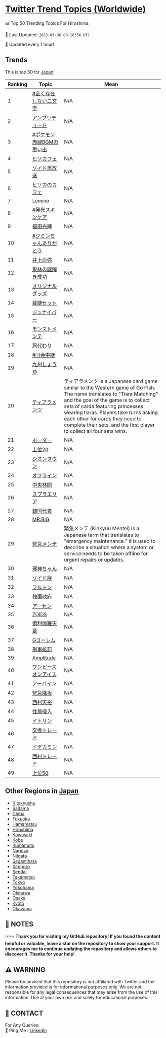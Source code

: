 [Twitter Trend Topics (Worldwide)](https://github.com/ErcinDedeoglu/Twitter-Trend-Topics)
==========


📊 Top 50 Trending Topics For Hiroshima

📆 Last Updated: `2023-03-06 08:16:56 UTC`

🔧 Updated every 1 hour!


## Trends

This is top 50 for [Japan](</Japan>)

| Ranking | Topic | Mean |
| ------- | ------------ | ------------ |
| 1 | [#全く存在しない二文字](http://twitter.com/search?q=%23%e5%85%a8%e3%81%8f%e5%ad%98%e5%9c%a8%e3%81%97%e3%81%aa%e3%81%84%e4%ba%8c%e6%96%87%e5%ad%97) | N/A |
| 2 | [アンプリチュード](http://twitter.com/search?q=%e3%82%a2%e3%83%b3%e3%83%97%e3%83%aa%e3%83%81%e3%83%a5%e3%83%bc%e3%83%89) | N/A |
| 3 | [#ポケモン赤緑BGMの思い出](http://twitter.com/search?q=%23%e3%83%9d%e3%82%b1%e3%83%a2%e3%83%b3%e8%b5%a4%e7%b7%91BGM%e3%81%ae%e6%80%9d%e3%81%84%e5%87%ba) | N/A |
| 4 | [ヒソカフェ](http://twitter.com/search?q=%e3%83%92%e3%82%bd%e3%82%ab%e3%83%95%e3%82%a7) | N/A |
| 5 | [ゾイド再放送](http://twitter.com/search?q=%e3%82%be%e3%82%a4%e3%83%89%e5%86%8d%e6%94%be%e9%80%81) | N/A |
| 6 | [ヒソカのカフェ](http://twitter.com/search?q=%e3%83%92%e3%82%bd%e3%82%ab%e3%81%ae%e3%82%ab%e3%83%95%e3%82%a7) | N/A |
| 7 | [Lemino](http://twitter.com/search?q=Lemino) | N/A |
| 8 | [#発光スキンケア](http://twitter.com/search?q=%23%e7%99%ba%e5%85%89%e3%82%b9%e3%82%ad%e3%83%b3%e3%82%b1%e3%82%a2) | N/A |
| 9 | [福田光輝](http://twitter.com/search?q=%e7%a6%8f%e7%94%b0%e5%85%89%e8%bc%9d) | N/A |
| 10 | [#ジミンちゃんありがとう](http://twitter.com/search?q=%23%e3%82%b8%e3%83%9f%e3%83%b3%e3%81%a1%e3%82%83%e3%82%93%e3%81%82%e3%82%8a%e3%81%8c%e3%81%a8%e3%81%86) | N/A |
| 11 | [井上尚弥](http://twitter.com/search?q=%e4%ba%95%e4%b8%8a%e5%b0%9a%e5%bc%a5) | N/A |
| 12 | [果林の謎解き成功](http://twitter.com/search?q=%e6%9e%9c%e6%9e%97%e3%81%ae%e8%ac%8e%e8%a7%a3%e3%81%8d%e6%88%90%e5%8a%9f) | N/A |
| 13 | [オリジナルグッズ](http://twitter.com/search?q=%e3%82%aa%e3%83%aa%e3%82%b8%e3%83%8a%e3%83%ab%e3%82%b0%e3%83%83%e3%82%ba) | N/A |
| 14 | [裁縫セット](http://twitter.com/search?q=%e8%a3%81%e7%b8%ab%e3%82%bb%e3%83%83%e3%83%88) | N/A |
| 15 | [ジュナイパー](http://twitter.com/search?q=%e3%82%b8%e3%83%a5%e3%83%8a%e3%82%a4%e3%83%91%e3%83%bc) | N/A |
| 16 | [モンストメンテ](http://twitter.com/search?q=%e3%83%a2%e3%83%b3%e3%82%b9%e3%83%88%e3%83%a1%e3%83%b3%e3%83%86) | N/A |
| 17 | [肩代わり](http://twitter.com/search?q=%e8%82%a9%e4%bb%a3%e3%82%8f%e3%82%8a) | N/A |
| 18 | [#国会中継](http://twitter.com/search?q=%23%e5%9b%bd%e4%bc%9a%e4%b8%ad%e7%b6%99) | N/A |
| 19 | [九州しょうゆ](http://twitter.com/search?q=%e4%b9%9d%e5%b7%9e%e3%81%97%e3%82%87%e3%81%86%e3%82%86) | N/A |
| 20 | [ティアラメンツ](http://twitter.com/search?q=%e3%83%86%e3%82%a3%e3%82%a2%e3%83%a9%e3%83%a1%e3%83%b3%e3%83%84) | ティアラメンツ is a Japanese card game similar to the Western game of Go Fish. The name translates to "Tiara Matching" and the goal of the game is to collect sets of cards featuring princesses wearing tiaras. Players take turns asking each other for cards they need to complete their sets, and the first player to collect all four sets wins. |
| 21 | [ボーダー](http://twitter.com/search?q=%e3%83%9c%e3%83%bc%e3%83%80%e3%83%bc) | N/A |
| 22 | [上位20](http://twitter.com/search?q=%e4%b8%8a%e4%bd%8d20) | N/A |
| 23 | [シオンタウン](http://twitter.com/search?q=%e3%82%b7%e3%82%aa%e3%83%b3%e3%82%bf%e3%82%a6%e3%83%b3) | N/A |
| 24 | [オフライン](http://twitter.com/search?q=%e3%82%aa%e3%83%95%e3%83%a9%e3%82%a4%e3%83%b3) | N/A |
| 25 | [中央林間](http://twitter.com/search?q=%e4%b8%ad%e5%a4%ae%e6%9e%97%e9%96%93) | N/A |
| 26 | [スプラエリア](http://twitter.com/search?q=%e3%82%b9%e3%83%97%e3%83%a9%e3%82%a8%e3%83%aa%e3%82%a2) | N/A |
| 27 | [韓国代表](http://twitter.com/search?q=%e9%9f%93%e5%9b%bd%e4%bb%a3%e8%a1%a8) | N/A |
| 28 | [MR.BIG](http://twitter.com/search?q=MR.BIG) | N/A |
| 29 | [緊急メンテ](http://twitter.com/search?q=%e7%b7%8a%e6%80%a5%e3%83%a1%e3%83%b3%e3%83%86) | 緊急メンテ (Kinkyuu Mentei) is a Japanese term that translates to "emergency maintenance." It is used to describe a situation where a system or service needs to be taken offline for urgent repairs or updates. |
| 30 | [邪神ちゃん](http://twitter.com/search?q=%e9%82%aa%e7%a5%9e%e3%81%a1%e3%82%83%e3%82%93) | N/A |
| 31 | [ゾイド展](http://twitter.com/search?q=%e3%82%be%e3%82%a4%e3%83%89%e5%b1%95) | N/A |
| 32 | [フルトン](http://twitter.com/search?q=%e3%83%95%e3%83%ab%e3%83%88%e3%83%b3) | N/A |
| 33 | [韓国政府](http://twitter.com/search?q=%e9%9f%93%e5%9b%bd%e6%94%bf%e5%ba%9c) | N/A |
| 34 | [アーセン](http://twitter.com/search?q=%e3%82%a2%e3%83%bc%e3%82%bb%e3%83%b3) | N/A |
| 35 | [ZOIDS](http://twitter.com/search?q=ZOIDS) | N/A |
| 36 | [倶利伽羅天童](http://twitter.com/search?q=%e5%80%b6%e5%88%a9%e4%bc%bd%e7%be%85%e5%a4%a9%e7%ab%a5) | N/A |
| 37 | [Gゴーレム](http://twitter.com/search?q=G%e3%82%b4%e3%83%bc%e3%83%ac%e3%83%a0) | N/A |
| 38 | [刑事処罰](http://twitter.com/search?q=%e5%88%91%e4%ba%8b%e5%87%a6%e7%bd%b0) | N/A |
| 39 | [Amplitude](http://twitter.com/search?q=Amplitude) | N/A |
| 40 | [ワンピースオンアイス](http://twitter.com/search?q=%e3%83%af%e3%83%b3%e3%83%94%e3%83%bc%e3%82%b9%e3%82%aa%e3%83%b3%e3%82%a2%e3%82%a4%e3%82%b9) | N/A |
| 41 | [アーバイン](http://twitter.com/search?q=%e3%82%a2%e3%83%bc%e3%83%90%e3%82%a4%e3%83%b3) | N/A |
| 42 | [緊急降板](http://twitter.com/search?q=%e7%b7%8a%e6%80%a5%e9%99%8d%e6%9d%bf) | N/A |
| 43 | [西村天裕](http://twitter.com/search?q=%e8%a5%bf%e6%9d%91%e5%a4%a9%e8%a3%95) | N/A |
| 44 | [住居侵入](http://twitter.com/search?q=%e4%bd%8f%e5%b1%85%e4%be%b5%e5%85%a5) | N/A |
| 45 | [イトリン](http://twitter.com/search?q=%e3%82%a4%e3%83%88%e3%83%aa%e3%83%b3) | N/A |
| 46 | [交換トレード](http://twitter.com/search?q=%e4%ba%a4%e6%8f%9b%e3%83%88%e3%83%ac%e3%83%bc%e3%83%89) | N/A |
| 47 | [ドデカミン](http://twitter.com/search?q=%e3%83%89%e3%83%87%e3%82%ab%e3%83%9f%e3%83%b3) | N/A |
| 48 | [西村トレード](http://twitter.com/search?q=%e8%a5%bf%e6%9d%91%e3%83%88%e3%83%ac%e3%83%bc%e3%83%89) | N/A |
| 49 | [上位50](http://twitter.com/search?q=%e4%b8%8a%e4%bd%8d50) | N/A |



## Other Regions in [Japan](</Japan>)

* [Kitakyushu](</Japan/Kitakyushu.md>)
* [Saitama](</Japan/Saitama.md>)
* [Chiba](</Japan/Chiba.md>)
* [Fukuoka](</Japan/Fukuoka.md>)
* [Hamamatsu](</Japan/Hamamatsu.md>)
* [Hiroshima](</Japan/Hiroshima.md>)
* [Kawasaki](</Japan/Kawasaki.md>)
* [Kobe](</Japan/Kobe.md>)
* [Kumamoto](</Japan/Kumamoto.md>)
* [Nagoya](</Japan/Nagoya.md>)
* [Niigata](</Japan/Niigata.md>)
* [Sagamihara](</Japan/Sagamihara.md>)
* [Sapporo](</Japan/Sapporo.md>)
* [Sendai](</Japan/Sendai.md>)
* [Takamatsu](</Japan/Takamatsu.md>)
* [Tokyo](</Japan/Tokyo.md>)
* [Yokohama](</Japan/Yokohama.md>)
* [Okinawa](</Japan/Okinawa.md>)
* [Osaka](</Japan/Osaka.md>)
* [Kyoto](</Japan/Kyoto.md>)
* [Okayama](</Japan/Okayama.md>)



## 📝 NOTES

⭐⭐⭐ **Thank you for visiting my GitHub repository! If you found the content helpful or valuable, leave a star on the repository to show your support. It encourages me to continue updating the repository and allows others to discover it. Thanks for your help!**


## ⚠️ WARNING

Please be advised that this repository is not affiliated with Twitter and the information provided is for informational purposes only. We are not responsible for any legal consequences that may arise from the use of this information. Use at your own risk and solely for educational purposes.


## 📨 CONTACT

 For Any Queries:  
            🏓 Ping Me : [LinkedIn](https://www.linkedin.com/in/ercindedeoglu/)
